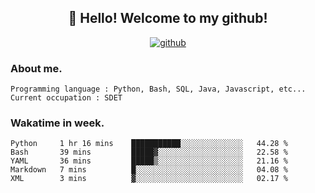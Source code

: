 <h2 align="center">👋 Hello! Welcome to my github! </h2>
<p align="center">
  <a href="https://github.com/usergwen"><img src="https://img.shields.io/badge/GitHub-24292e" alt="github"></a>
</p>

### About me.

```Plain Text
Programming language : Python, Bash, SQL, Java, Javascript, etc...
Current occupation : SDET
```
### Wakatime in week.

<!--START_SECTION:waka-->
```text
Python     1 hr 16 mins    ███████████░░░░░░░░░░░░░░   44.28 % 
Bash       39 mins         █████▓░░░░░░░░░░░░░░░░░░░   22.58 % 
YAML       36 mins         █████▒░░░░░░░░░░░░░░░░░░░   21.16 % 
Markdown   7 mins          █░░░░░░░░░░░░░░░░░░░░░░░░   04.08 % 
XML        3 mins          ▓░░░░░░░░░░░░░░░░░░░░░░░░   02.17 % 
```
<!--END_SECTION:waka-->
